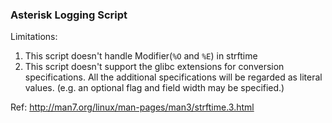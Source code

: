 ### Asterisk Logging Script

Limitations:
1. This script doesn't handle Modifier(`%O` and `%E`) in strftime
2. This script doesn't support the glibc extensions for conversion specifications. All the additional specifications will be regarded as literal values.
   (e.g. an optional flag and field width may be specified.)

Ref: http://man7.org/linux/man-pages/man3/strftime.3.html